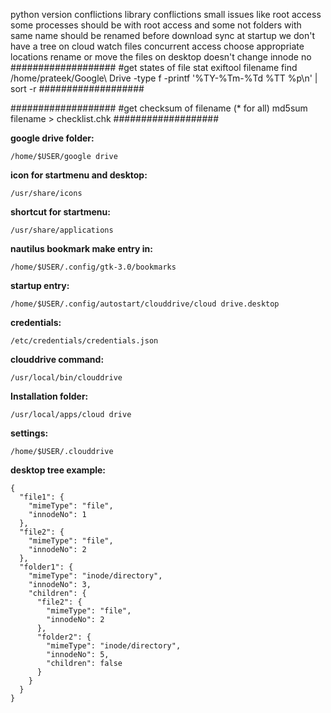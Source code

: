 python version conflictions
library conflictions
small issues like root access
some processes should be with root access and some not
folders with same name should be renamed before download
sync at startup
we don't have a tree on cloud
watch files
concurrent access
choose appropriate locations
rename or move the files on desktop doesn't change innode no
###################
#get states of file
stat
exiftool filename
find /home/prateek/Google\ Drive -type f -printf '%TY-%Tm-%Td %TT %p\n' | sort -r
###################

###################
#get checksum of filename (* for all)
md5sum filename > checklist.chk
###################



**google drive folder:**
    
    /home/$USER/google drive

**icon for startmenu and desktop:**
    
    /usr/share/icons

**shortcut for startmenu:**
    
    /usr/share/applications

**nautilus bookmark make entry in:**
    
    /home/$USER/.config/gtk-3.0/bookmarks

**startup entry:**
    
    /home/$USER/.config/autostart/clouddrive/cloud drive.desktop

**credentials:**

    /etc/credentials/credentials.json

**clouddrive command:**

    /usr/local/bin/clouddrive

**Installation folder:**
    
    /usr/local/apps/cloud drive

**settings:**

    /home/$USER/.clouddrive
    
**desktop tree example:**

    {
      "file1": {
        "mimeType": "file",
        "innodeNo": 1
      },
      "file2": {
        "mimeType": "file",
        "innodeNo": 2
      },
      "folder1": {
        "mimeType": "inode/directory",
        "innodeNo": 3,
        "children": {
          "file2": {
            "mimeType": "file",
            "innodeNo": 2
          },
          "folder2": {
            "mimeType": "inode/directory",
            "innodeNo": 5,
            "children": false
          }
        }
      }
    }